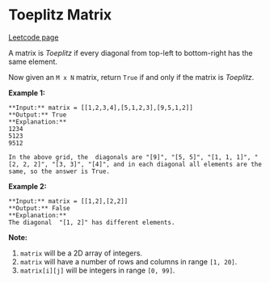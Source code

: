 # Toeplitz Matrix
[Leetcode page](https://leetcode.com/problems/toeplitz-matrix/description)

A matrix is _Toeplitz_ if every diagonal from top-left to bottom-right has the
same element.

Now given an `M x N` matrix, return `True` if and only if the matrix is
_Toeplitz_.  


**Example 1:**

    
    
    **Input:** matrix = [[1,2,3,4],[5,1,2,3],[9,5,1,2]]
    **Output:** True
    **Explanation:**
    1234
    5123
    9512
    
    In the above grid, the  diagonals are "[9]", "[5, 5]", "[1, 1, 1]", "[2, 2, 2]", "[3, 3]", "[4]", and in each diagonal all elements are the same, so the answer is True.
    

**Example 2:**

    
    
    **Input:** matrix = [[1,2],[2,2]]
    **Output:** False
    **Explanation:**
    The diagonal  "[1, 2]" has different elements.
    

**Note:**

  1. `matrix` will be a 2D array of integers.
  2. `matrix` will have a number of rows and columns in range `[1, 20]`.
  3. `matrix[i][j]` will be integers in range `[0, 99]`.



